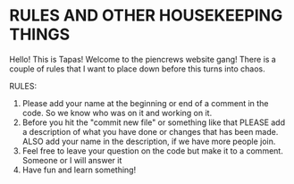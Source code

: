 # RULES AND OTHER HOUSEKEEPING THINGS


Hello! This is Tapas! Welcome to the piencrews website gang! There is a couple of rules that I want to place down before
this turns into chaos.

RULES:

1. Please add your name at the beginning or end of a comment in the code. So we know who was on it and working on it.
2. Before you hit the "commit new file" or something like that PLEASE add a description of what you have done or changes
that has been made. ALSO add your name in the description, if we have more people join.
3. Feel free to leave your question on the code but make it to a comment. Someone or I will answer it
4. Have fun and learn something!
